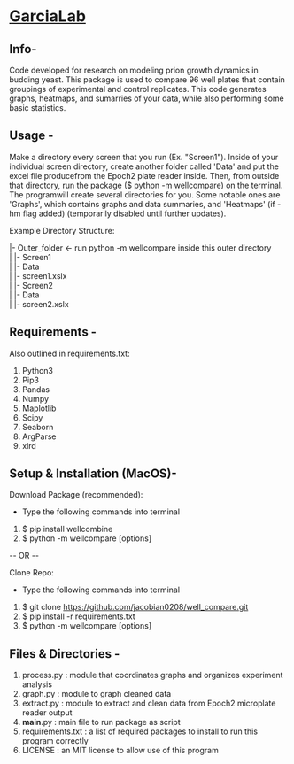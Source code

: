 # [GarciaLab](https://www.garcialab.org)

## Info-
Code developed for research on modeling prion growth dynamics in budding yeast.
This package is used to compare 96 well plates that contain groupings of 
experimental and control replicates. This code generates graphs, heatmaps, 
and sumarries of your data, while also performing some basic statistics.

## Usage -
Make a directory every screen that you run (Ex. "Screen1"). Inside of your 
individual screen directory, create another folder called 'Data' and put the 
excel file producefrom the Epoch2 plate reader inside. Then, from outside that
directory, run the package ($ python -m wellcompare) on the terminal. 
The programwill create several directories for you. Some notable ones are 
'Graphs', which contains graphs and data summaries, and 'Heatmaps' 
(if -hm flag added) (temporarily disabled until further updates).

Example Directory Structure:

|- Outer_folder    <- run python -m wellcompare inside this outer directory   
|       |- Screen1  
|              |- Data    
|                   |- screen1.xslx   
|       |- Screen2   
|              |- Data  
|                   |- screen2.xslx   


## Requirements -
Also outlined in requirements.txt:
1. Python3
2. Pip3
3. Pandas
4. Numpy
5. Maplotlib
6. Scipy
7. Seaborn
8. ArgParse
9. xlrd

## Setup & Installation (MacOS)-
Download Package (recommended):
- Type the following commands into terminal
1. $ pip install wellcombine
2. $ python -m wellcompare \[options\]

-- OR --

Clone Repo:
- Type the following commands into terminal
1. $ git clone https://github.com/jacobian0208/well_compare.git
2. $ pip install -r requirements.txt
3. $ python -m wellcompare \[options\]

## Files & Directories -
1. process.py : module that coordinates graphs and organizes experiment 
   analysis
2. graph.py : module to graph cleaned data
3. extract.py : module to extract and clean data from Epoch2 microplate reader 
   output
4. __main__.py : main file to run package as script
5. requirements.txt : a list of required packages to install to run this 
   program correctly
6. LICENSE : an MIT license to allow use of this program

